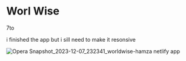 <h1>Worl Wise </h1>7to

i finished the app but i sill need to make it resonsive 

![Opera Snapshot_2023-12-07_232341_worldwise-hamza netlify app](https://github.com/HamzaHamani/World-Wise/assets/102440542/094ce738-88cc-49c6-a789-3237cf875fd9)
